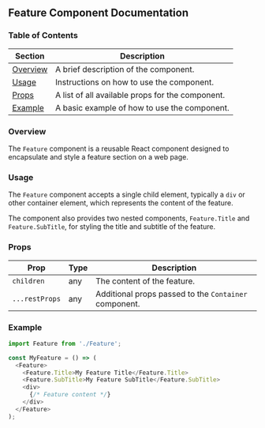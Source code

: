 ## Feature Component Documentation

### Table of Contents

| Section | Description |
|---|---|
| [Overview](#overview) | A brief description of the component. |
| [Usage](#usage) | Instructions on how to use the component. |
| [Props](#props) | A list of all available props for the component. |
| [Example](#example) | A basic example of how to use the component. |

### Overview 

The `Feature` component is a reusable React component designed to encapsulate and style a feature section on a web page. 

### Usage

The `Feature` component accepts a single child element, typically a `div` or other container element, which represents the content of the feature.

The component also provides two nested components, `Feature.Title` and `Feature.SubTitle`, for styling the title and subtitle of the feature.

### Props

| Prop | Type | Description |
|---|---|---|
| `children` | any | The content of the feature. |
| `...restProps` | any |  Additional props passed to the `Container` component. |

### Example

```javascript
import Feature from './Feature';

const MyFeature = () => (
  <Feature>
    <Feature.Title>My Feature Title</Feature.Title>
    <Feature.SubTitle>My Feature SubTitle</Feature.SubTitle>
    <div>
      {/* Feature content */}
    </div>
  </Feature>
);
``` 
